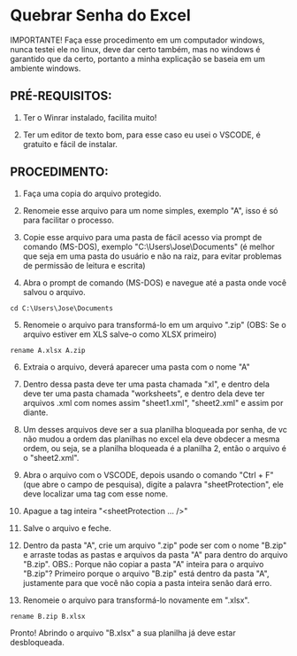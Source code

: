 # Quebrar Senha do Excel

IMPORTANTE! Faça esse procedimento em um computador windows, nunca testei ele no linux, deve dar certo também, mas no windows é garantido que da certo, portanto a minha explicação se baseia em um ambiente windows.

## PRÉ-REQUISITOS: 

1. Ter o Winrar instalado, facilita muito!

2. Ter um editor de texto bom, para esse caso eu usei o VSCODE, é gratuito e fácil de instalar.

## PROCEDIMENTO:

1. Faça uma copia do arquivo protegido.

2. Renomeie esse arquivo para um nome simples, exemplo "A", isso é só para facilitar o processo.

3. Copie esse arquivo para uma pasta de fácil acesso via prompt de comando (MS-DOS), exemplo "C:\Users\Jose\Documents" (é melhor que seja em uma pasta do usuário e não na raiz, para evitar problemas de permissão de leitura e escrita)

4. Abra o prompt de comando (MS-DOS) e navegue até a pasta onde você salvou o arquivo.

```
cd C:\Users\Jose\Documents
```

5. Renomeie o arquivo para transformá-lo em um arquivo ".zip" (OBS: Se o arquivo estiver em XLS salve-o como XLSX primeiro)

```
rename A.xlsx A.zip
```

6. Extraia o arquivo, deverá aparecer uma pasta com o nome "A"

7. Dentro dessa pasta deve ter uma pasta chamada "xl", e dentro dela deve ter uma pasta chamada "worksheets", e dentro dela deve ter arquivos .xml com nomes assim "sheet1.xml", "sheet2.xml" e assim por diante.

8. Um desses arquivos deve ser a sua planilha bloqueada por senha, de vc não mudou a ordem das planilhas no excel ela deve obdecer a mesma ordem, ou seja, se a planilha bloqueada é a planilha 2, então o arquivo é o "sheet2.xml".

9. Abra o arquivo com o VSCODE, depois usando o comando "Ctrl + F" (que abre o campo de pesquisa), digite a palavra "sheetProtection", ele deve localizar uma tag com esse nome.

10. Apague a tag inteira "<sheetProtection ... />"

11. Salve o arquivo e feche.

12. Dentro da pasta "A", crie um arquivo ".zip" pode ser com o nome "B.zip" e arraste todas as pastas e arquivos da pasta "A" para dentro do arquivo "B.zip". OBS.: Porque não copiar a pasta "A" inteira para o arquivo "B.zip"? Primeiro porque o arquivo "B.zip" está dentro da pasta "A", justamente para que você não copia a pasta inteira senão dará erro.

13. Renomeie o arquivo para transformá-lo novamente em ".xlsx".

```
rename B.zip B.xlsx
```

Pronto! Abrindo o arquivo "B.xlsx" a sua planilha já deve estar desbloqueada.

